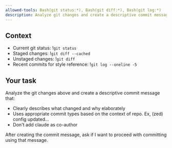```yaml
---
allowed-tools: Bash(git status:*), Bash(git diff:*), Bash(git log:*)
description: Analyze git changes and create a descriptive commit message
---
```


## Context
- Current git status: !`git status`
- Staged changes: !`git diff --cached`
- Unstaged changes: !`git diff`
- Recent commits for style reference: !`git log --oneline -5`

## Your task
Analyze the git changes above and create a descriptive commit message that:
- Clearly describes what changed and why elaborately
- Uses appropriate commit types based on the context of repo. Ex, (zed) config updated...
- Don't add claude as co-author

After creating the commit message, ask if I want to proceed with committing using that message.
